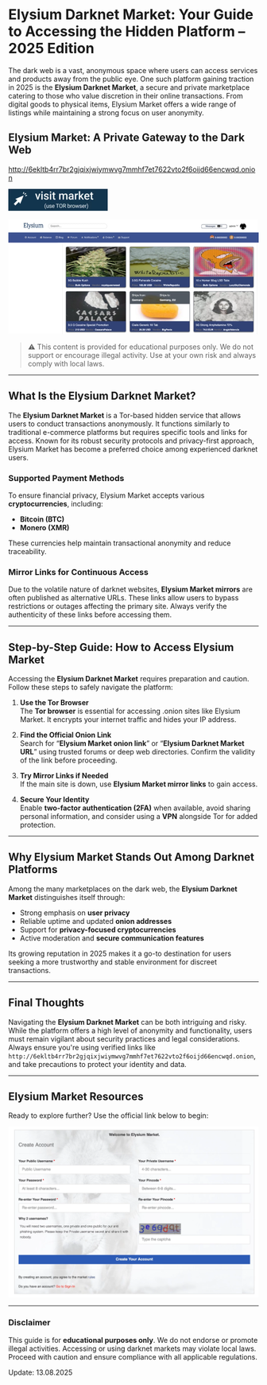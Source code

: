 

# Elysium Darknet Market: Your Guide to Accessing the Hidden Platform – 2025 Edition

The dark web is a vast, anonymous space where users can access services and products away from the public eye. One such platform gaining traction in 2025 is the **Elysium Darknet Market**, a secure and private marketplace catering to those who value discretion in their online transactions. From digital goods to physical items, Elysium Market offers a wide range of listings while maintaining a strong focus on user anonymity.

## Elysium Market: A Private Gateway to the Dark Web

http://6ekltb4rr7br2gjqixjwiymwvg7mmhf7et7622vto2f6oijd66encwqd.onion

[<img src="/thumbnails/left.webp" width="200">](http://6ekltb4rr7br2gjqixjwiymwvg7mmhf7et7622vto2f6oijd66encwqd.onion)

<a href="http://6ekltb4rr7br2gjqixjwiymwvg7mmhf7et7622vto2f6oijd66encwqd.onion"><img src="/thumbnails/crop.webp" alt="Elysium Market Preview" style="max-width: 100%;"></a>

> ⚠️ This content is provided for educational purposes only. We do not support or encourage illegal activity. Use at your own risk and always comply with local laws.

---

## What Is the Elysium Darknet Market?

The **Elysium Darknet Market** is a Tor-based hidden service that allows users to conduct transactions anonymously. It functions similarly to traditional e-commerce platforms but requires specific tools and links for access. Known for its robust security protocols and privacy-first approach, Elysium Market has become a preferred choice among experienced darknet users.

### Supported Payment Methods

To ensure financial privacy, Elysium Market accepts various **cryptocurrencies**, including:

- **Bitcoin (BTC)**
- **Monero (XMR)**

These currencies help maintain transactional anonymity and reduce traceability.

### Mirror Links for Continuous Access

Due to the volatile nature of darknet websites, **Elysium Market mirrors** are often published as alternative URLs. These links allow users to bypass restrictions or outages affecting the primary site. Always verify the authenticity of these links before accessing them.

---

## Step-by-Step Guide: How to Access Elysium Market

Accessing the **Elysium Darknet Market** requires preparation and caution. Follow these steps to safely navigate the platform:

1. **Use the Tor Browser**  
   The **Tor browser** is essential for accessing .onion sites like Elysium Market. It encrypts your internet traffic and hides your IP address.

2. **Find the Official Onion Link**  
   Search for “**Elysium Market onion link**” or “**Elysium Darknet Market URL**” using trusted forums or deep web directories. Confirm the validity of the link before proceeding.

3. **Try Mirror Links if Needed**  
   If the main site is down, use **Elysium Market mirror links** to gain access.

4. **Secure Your Identity**  
   Enable **two-factor authentication (2FA)** when available, avoid sharing personal information, and consider using a **VPN** alongside Tor for added protection.

---

## Why Elysium Market Stands Out Among Darknet Platforms

Among the many marketplaces on the dark web, the **Elysium Darknet Market** distinguishes itself through:

- Strong emphasis on **user privacy**
- Reliable uptime and updated **onion addresses**
- Support for **privacy-focused cryptocurrencies**
- Active moderation and **secure communication features**

Its growing reputation in 2025 makes it a go-to destination for users seeking a more trustworthy and stable environment for discreet transactions.

---

## Final Thoughts

Navigating the **Elysium Darknet Market** can be both intriguing and risky. While the platform offers a high level of anonymity and functionality, users must remain vigilant about security practices and legal considerations. Always ensure you're using verified links like `http://6ekltb4rr7br2gjqixjwiymwvg7mmhf7et7622vto2f6oijd66encwqd.onion`, and take precautions to protect your identity and data.

---

## Elysium Market Resources

Ready to explore further? Use the official link below to begin:

<a href="http://6ekltb4rr7br2gjqixjwiymwvg7mmhf7et7622vto2f6oijd66encwqd.onion"><img src="/thumbnails/static.webp" alt="Elysium Login" style="max-width: 100%;"></a>

---

### Disclaimer

This guide is for **educational purposes only**. We do not endorse or promote illegal activities. Accessing or using darknet markets may violate local laws. Proceed with caution and ensure compliance with all applicable regulations.
































Update:  13.08.2025
